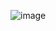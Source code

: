 ![image](https://user-images.githubusercontent.com/98203936/232284091-8d069a0f-8ca4-4646-b9c1-2ea58ff0e933.png)
